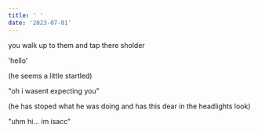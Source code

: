 ```yaml
---
title: ' '
date: '2023-07-01'
---
```


you walk up to them and tap there sholder 

'hello'

(he seems a little startled)

"oh i wasent expecting you"

(he has stoped what he was doing and has this dear in the headlights look)

"uhm hi... im isacc" 